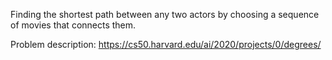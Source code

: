 Finding the shortest path between any two actors by choosing a sequence of movies that connects them.

Problem description: https://cs50.harvard.edu/ai/2020/projects/0/degrees/
